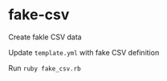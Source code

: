 # fake-csv

Create fakle CSV data

Update `template.yml` with fake CSV definition

Run `ruby fake_csv.rb`